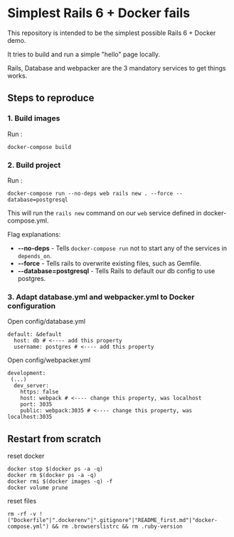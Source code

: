 # Simplest Rails 6 + Docker fails

This repository is intended to be the simplest possible Rails 6 + Docker demo.

It tries to build and run a simple "hello" page locally.

Rails, Database and webpacker are the 3 mandatory services to get things works.

## Steps to reproduce

### 1. Build images
Run :
```
docker-compose build
```

### 2. Build project

Run :
```
docker-compose run --no-deps web rails new . --force --database=postgresql
```

This will run the `rails new` command on our `web` service defined in docker-compose.yml.

Flag explanations:
* **--no-deps** - Tells `docker-compose run` not to start any of the services in `depends_on`.
* **--force** - Tells rails to overwrite existing files, such as Gemfile.
* **--database=postgresql** - Tells Rails to default our db config to use postgres.

### 3. Adapt database.yml and webpacker.yml to Docker configuration

Open config/database.yml
```
default: &default
  host: db # <---- add this property
  username: postgres # <---- add this property
```

Open config/webpacker.yml
```
development:
 (...)
  dev_server:
    https: false
    host: webpack # <---- change this property, was localhost
    port: 3035
    public: webpack:3035 # <---- change this property, was localhost:3035
```

## Restart from scratch

reset docker
```
docker stop $(docker ps -a -q)
docker rm $(docker ps -a -q)
docker rmi $(docker images -q) -f
docker volume prune
```

reset files
```
rm -rf -v !("Dockerfile"|".dockerenv"|".gitignore"|"README_first.md"|"docker-compose.yml") && rm .browserslistrc && rm .ruby-version
```

